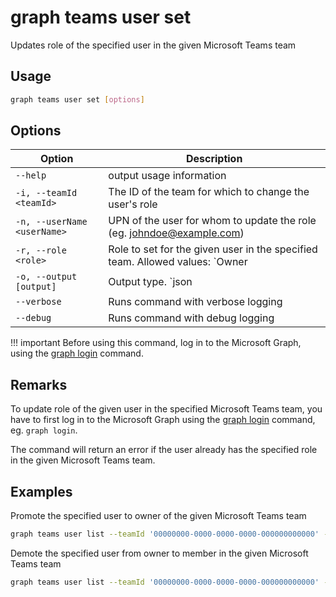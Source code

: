 # graph teams user set

Updates role of the specified user in the given Microsoft Teams team

## Usage

```sh
graph teams user set [options]
```

## Options

Option|Description
------|-----------
`--help`|output usage information
`-i, --teamId <teamId>`|The ID of the team for which to change the user's role
`-n, --userName <userName>`|UPN of the user for whom to update the role (eg. johndoe@example.com)
`-r, --role <role>`|Role to set for the given user in the specified team. Allowed values: `Owner|Member`
`-o, --output [output]`|Output type. `json|text`. Default `text`
`--verbose`|Runs command with verbose logging
`--debug`|Runs command with debug logging

!!! important
    Before using this command, log in to the Microsoft Graph, using the [graph login](../login.md) command.

## Remarks

To update role of the given user in the specified Microsoft Teams team, you have to first log in to the Microsoft Graph using the [graph login](../login.md) command, eg. `graph login`.

The command will return an error if the user already has the specified role in the given Microsoft Teams team.

## Examples

Promote the specified user to owner of the given Microsoft Teams team

```sh
graph teams user list --teamId '00000000-0000-0000-0000-000000000000' --userName 'anne.matthews@contoso.onmicrosoft.com' --role Owner
```

Demote the specified user from owner to member in the given Microsoft Teams team

```sh
graph teams user list --teamId '00000000-0000-0000-0000-000000000000' --userName 'anne.matthews@contoso.onmicrosoft.com' --role Member
```